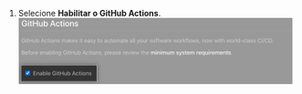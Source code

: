 1. Selecione **Habilitar o GitHub Actions**. ![Caixa de seleção para habilitar o GitHub Actions](/assets/images/enterprise/management-console/enable-github-actions.png)